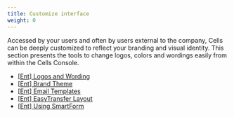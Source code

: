 ```yaml
---
title: Customize interface
weight: 0
---
```

Accessed by your users and often by users external to the company, Cells can be deeply customized to reflect your branding and visual identity. This section presents the tools to change logos, colors and wordings easily from within the Cells Console.

* [[Ent] Logos and Wording](../ent-logos-and-wording/)
* [[Ent] Brand Theme](../ent-brand-theme/)
* [[Ent] Email Templates](../ent-email-templates/)
* [[Ent] EasyTransfer Layout](../ent-easytransfer-layout/)
* [[Ent] Using SmartForm](../ent-using-smartform/)

